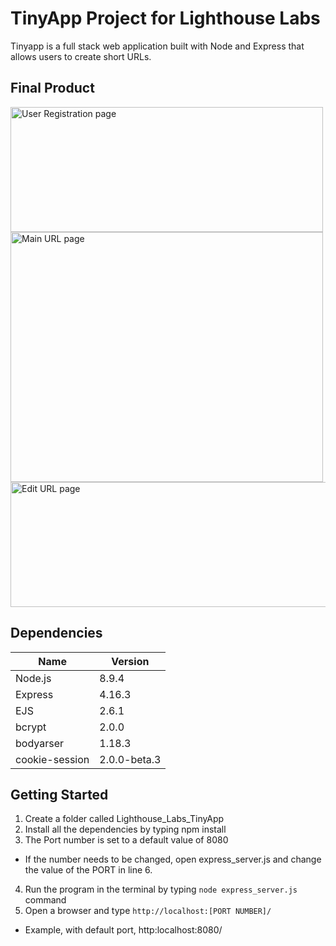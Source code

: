 # TinyApp Project for Lighthouse Labs

Tinyapp is a full stack web application built with Node and Express that allows users to create short URLs.

## Final Product


<img src = "https://github.com/PeterHjHan/w2d3/blob/master/tinyapp/docs/user-register.png" alt = "User Registration page" width = "500" height = "200"/>

<img src = "https://github.com/PeterHjHan/w2d3/blob/master/tinyapp/docs/url_main.png" alt = "Main URL page" width = "500" height = "400"/>

<img src = "https://github.com/PeterHjHan/w2d3/blob/master/tinyapp/docs/url_edit.png" alt = "Edit URL page" width = "600" height = "200"/>

## Dependencies

Name | Version
-----|--------
Node.js | 8.9.4
Express | 4.16.3
EJS | 2.6.1
bcrypt | 2.0.0
bodyarser | 1.18.3
cookie-session | 2.0.0-beta.3

## Getting Started

1. Create a folder called Lighthouse_Labs_TinyApp
2. Install all the dependencies by typing npm install
3. The Port number is set to a default value of 8080
  * If the number needs to be changed, open express_server.js and change the value of the PORT in line 6.
4. Run the program in the terminal by typing `node express_server.js` command
5. Open a browser and type `http://localhost:[PORT NUMBER]/`

  * Example, with default port, http:localhost:8080/


